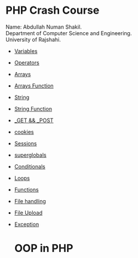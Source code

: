 # PHP Crash Course
Name: Abdullah Numan Shakil. </br>
Department of Computer Science and Engineering.</br>
University of Rajshahi.

- [Variables](https://github.com/Shakil-RU/PHP_Crash_Course_Documentation/blob/main/variable.php)
- [Operators](https://github.com/Shakil-RU/PHP_Crash_Course_Documentation/blob/main/operator.php)
- [Arrays](https://github.com/Shakil-RU/PHP_Crash_Course_Documentation/blob/main/arrays.php)
- [Arrays Function](https://github.com/Shakil-RU/PHP_Crash_Course_Documentation/blob/main/array_function.php)
- [String](https://github.com/Shakil-RU/PHP_Crash_Course_Documentation/blob/main/string.php)
- [String Function](https://github.com/Shakil-RU/PHP_Crash_Course_Documentation/blob/main/string_function.php)
- [_GET && _POST](https://github.com/Shakil-RU/PHP_Crash_Course_Documentation/blob/main/_get_post.php)
- [ cookies](https://github.com/Shakil-RU/PHP_Crash_Course_Documentation/blob/main/cookies.php)
- [Sessions](https://github.com/Shakil-RU/PHP_Crash_Course_Documentation/blob/main/sessions.php)
- [superglobals](https://github.com/Shakil-RU/PHP_Crash_Course_Documentation/blob/main/super_global.php)
- [Conditionals](https://github.com/Shakil-RU/PHP_Crash_Course_Documentation/blob/main/conditional.php)
- [Loops](https://github.com/Shakil-RU/PHP_Crash_Course_Documentation/blob/main/loop.php)
- [Functions](https://github.com/Shakil-RU/PHP_Crash_Course_Documentation/blob/main/function.php)
- [File handling](https://github.com/Shakil-RU/PHP_Crash_Course_Documentation/blob/main/file_handling.php)
- [File Upload](https://github.com/Shakil-RU/PHP_Crash_Course_Documentation/blob/main/file_upload.php)
- [Exception](https://github.com/Shakil-RU/PHP_Crash_Course_Documentation/blob/main/exception.php)

  # OOP in PHP
